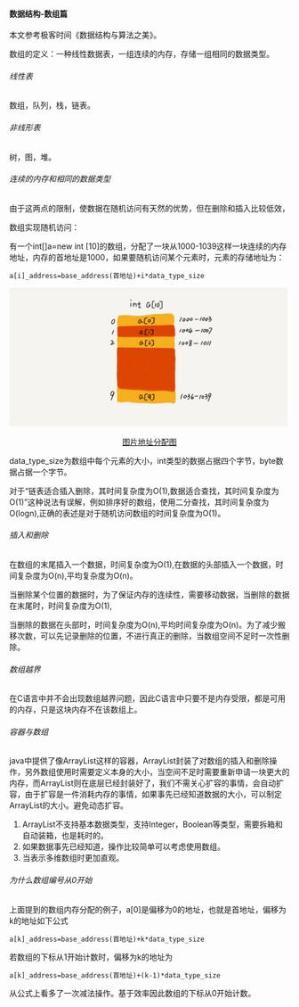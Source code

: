 #### 数据结构-数组篇

本文参考极客时间《数据结构与算法之美》。

数组的定义：一种线性数据表，一组连续的内存，存储一组相同的数据类型。

###### 线性表

数组，队列，栈，链表。

###### 非线形表

树，图，堆。

###### 连续的内存和相同的数据类型

由于这两点的限制，使数据在随机访问有天然的优势，但在删除和插入比较低效，

数组实现随机访问：

有一个int[]a=new int [10]的数组，分配了一块从1000-1039这样一块连续的内存地址，内存的首地址是1000，如果要随机访问某个元素时，元素的存储地址为：

```
a[i]_address=base_address(首地址)+i*data_type_size
```

![数组分配地址图](https://raw.githubusercontent.com/ljingya/LearningNotes/master/Image/%E6%95%B0%E7%BB%84%E5%9C%B0%E5%9D%80%E5%9B%BE.png) 

 <center>
     <u>图片地址分配图</u>  
</center>

data_type_size为数组中每个元素的大小，int类型的数据占据四个字节，byte数据占据一个字节。

对于“链表适合插入删除，其时间复杂度为O(1),数据适合查找，其时间复杂度为O(1)”这种说法有误解，例如排序好的数组，使用二分查找，其时间复杂度为O(logn),正确的表述是对于随机访问数组的时间复杂度为O(1)。

###### 插入和删除

在数组的末尾插入一个数据，时间复杂度为O(1),在数据的头部插入一个数据，时间复杂度为O(n),平均复杂度为O(n)。

当删除某个位置的数据时，为了保证内存的连续性，需要移动数据，当删除的数据在末尾时，时间复杂度为O(1),

当删除的数据在头部时，时间复杂度为O(n),平均时间复杂度为O(n)。为了减少搬移次数，可以先记录删除的位置，不进行真正的删除，当数组空间不足时一次性删除。

###### 数组越界

在C语言中并不会出现数组越界问题，因此C语言中只要不是内存受限，都是可用的内存，只是这块内存不在该数组上。

###### 容器与数组

java中提供了像ArrayList这样的容器，ArrayList封装了对数组的插入和删除操作，另外数组使用时需要定义本身的大小，当空间不足时需要重新申请一块更大的内存，而ArrayList则在底层已经封装好了，我们不需关心扩容的事情，会自动扩容，由于扩容是一件消耗内存的事情，如果事先已经知道数据的大小，可以制定ArrayList的大小。避免动态扩容。

1. ArrayList不支持基本数据类型，支持Integer，Boolean等类型，需要拆箱和自动装箱，也是耗时的。
2. 如果数据事先已经知道，操作比较简单可以考虑使用数组。
3. 当表示多维数组时更加直观。

###### 为什么数组编号从0开始

上面提到的数组内存分配的例子，a[0]是偏移为0的地址，也就是首地址，偏移为k的地址如下公式

```
a[k]_address=base_address(首地址)+k*data_type_size
```

若数组的下标从1开始计数时，偏移为k的地址为

```
a[k]_address=base_address(首地址)+(k-1)*data_type_size
```

从公式上看多了一次减法操作。基于效率因此数组的下标从0开始计数。